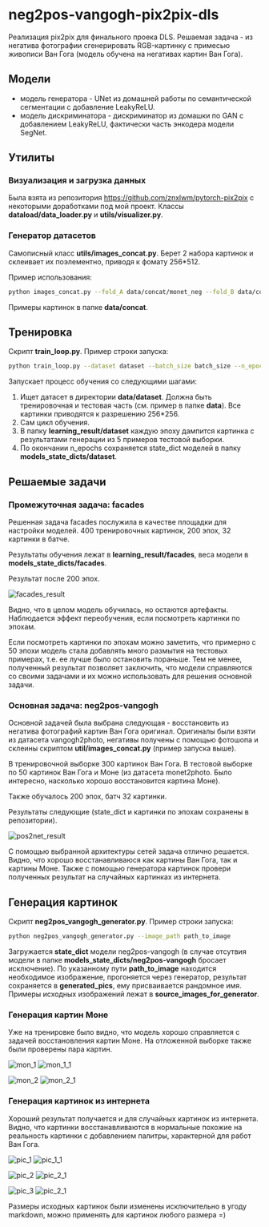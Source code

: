 # neg2pos-vangogh-pix2pix-dls

Реализация pix2pix для финального проека DLS. Решаемая задача - из негатива
фотографии сгенерировать RGB-картинку с примесью живописи Ван Гога (модель обучена на негативах 
картин Ван Гога).

## Модели

* модель генератора - UNet из домашней работы по семантической сегментации с добавление 
LeakyReLU.
* модель дискриминатора - дискриминатор из домашки по GAN с добавлением LeakyReLU, фактически часть
энкодера модели SegNet.

## Утилиты 

### Визуализация и загрузка данных

Была взята из репозитория https://github.com/znxlwm/pytorch-pix2pix 
с некоторыми доработками под мой проект.
Классы **dataload/data_loader.py** и **utils/visualizer.py**.

### Генератор датасетов

Самописный класс **utils/images_concat.py**. 
Берет 2 набора картинок и склеивает их поэлементно, приводя 
к фомату 256*512.

Пример использования:
```bash
python images_concat.py --fold_A data/concat/monet_neg --fold_B data/concat/monet_or --fold_AB data/concat/res
```

Примеры картинок в папке **data/concat**.

## Тренировка
Скрипт **train_loop.py**. Пример строки запуска:
```bash
python train_loop.py --dataset dataset --batch_size batch_size --n_epochs n_epochs
```

Запускает процесс обучения со следующими шагами:
1. Ищет датасет в директории **data/dataset**. Должна быть тренировочная 
и тестовая часть (см. пример в папке **data**). Все картинки приводятся к
разрешению 256*256.
2. Сам цикл обучения.
3. В папку **learning_result/dataset** каждую эпоху дампится картинка 
с результатами генерации из 5 примеров тестовой выборки.
4. По окончании n_epochs сохраняется state_dict моделей в папку 
**models_state_dicts/dataset**.

## Решаемые задачи

### Промежуточная задача: facades
Решенная задача facades послужила в качестве 
площадки для настройки моделей. 400 тренировочных картинок,
200 эпох, 32 картинки в батче.

Результаты обучения лежат в **learning_result/facades**, веса модели в 
**models_state_dicts/facades**.

Результат после 200 эпох.

![facades_result](learning_result/facades/200.png)

Видно, что в целом модель обучилась, но остаются артефакты. Наблюдается 
эффект переобучения, если посмотреть картинки по эпохам. 

Если посмотреть картинки 
по эпохам можно заметить, что примерно с 50 эпохи модель стала
добавлять много размытия на тестовых примерах, т.е. ее лучше было 
остановить пораньше. Тем не менее, полученный результат позволяет 
заключить, что модели справляются со своими задачами и их можно
использовать для решения основной задачи.

### Основная задача: neg2pos-vangogh
Основной задачей была выбрана следующая - восстановить из негатива
фотографий картин Ван Гога оригинал. Оригиналы были взяти из
датасета vangogh2photo, негативы получены с помощью
фотошопа и склеины скриптом **util/images_concat.py** (пример
запуска выше).

В тренировочной выборке 300 картинок Ван Гога.
В тестовой выборке по 50 картинок Ван Гога и Моне (из датасета 
monet2photo. Было интересно, насколько хорошо восстановится картина Моне).

Также обучалось 200 эпох, батч 32 картинки.

Результаты следующие (state_dict и картинки по эпохам сохранены в репозитории).

![pos2net_result](learning_result/neg2pos-vangogh/200.png)

С помощью выбранной архитектуры сетей задача отлично решается.
Видно, что хорошо восстанавливаюся как картины Ван Гога, так и картины 
Моне. Также с помощью генератора картинок провери полученных результат
на случайных картинках из интернета.

## Генерация картинок
Скрипт **neg2pos_vangogh_generator.py**. Пример строки запуска:
```bash
python neg2pos_vangogh_generator.py --image_path path_to_image
```

Загружается **state_dict** модели neg2pos-vangogh (в случае отсутвия модели в
папке **models_state_dicts/neg2pos-vangogh** бросает исключение). 
По указанному пути **path_to_image** находится необходимое 
изображение, прогоняется через генератор, результат сохраняется в 
**generated_pics**, ему присваивается рандомное имя. 
Примеры исходных изображений лежат в 
**source_images_for_generator**.

### Генерация картин Моне

Уже на тренировке было видно, что модель хорошо справляется с задачей
восстановления картин Моне. На отложенной выборке также были проверены
пара картин.

![mon_1](source_images_for_generation/neg_01.png)
![mon_1_1](generated_pics/249982.png)

![mon_2](source_images_for_generation/neg_02.png)
![mon_2_1](generated_pics/6328167.png)


### Генерация картинок из интернета

Хороший результат получается и для случайных картинок из интернета. Видно, что картинки
восстанавливаются в нормальные похожие на реальность картинки с добавлением палитры,
характерной для работ Ван Гога.

![pic_1](source_images_for_generation/neg_03.jpg)
![pic_1_1](generated_pics/5600502.png)


![pic_2](source_images_for_generation/neg_04.jpg)
![pic_2_1](generated_pics/4597982.png)

![pic_3](source_images_for_generation/neg_05.jpg)
![pic_2_1](generated_pics/961451.png)


Размеры исходных картинок были изменены исключительно в угоду markdown, можно 
применять для картинок любого размера =)